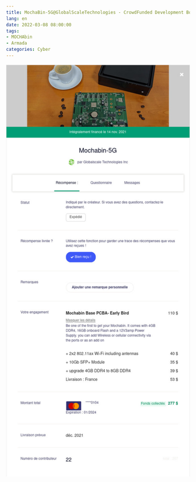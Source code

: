 ```yaml
---
title: MochaBin-5G@GlobalScaleTechnologies - CrowdFunded Development Board
lang: en
date: 2022-03-08 08:00:00
tags:
- MOCHAbin
- Armada
categories: Cyber
---
```


<img src="/uploads/images/MochaBin-5G/MochaBin-5G@KickStarter_22.jpg" width="642px" heigth="1438px">
